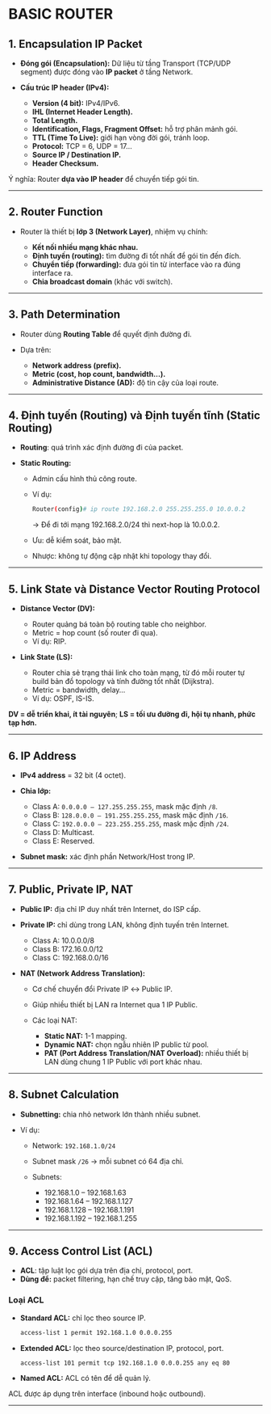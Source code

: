 # BASIC ROUTER

## 1. Encapsulation IP Packet

* **Đóng gói (Encapsulation):** Dữ liệu từ tầng Transport (TCP/UDP segment) được đóng vào **IP packet** ở tầng Network.
* **Cấu trúc IP header (IPv4):**

  * **Version (4 bit):** IPv4/IPv6.
  * **IHL (Internet Header Length).**
  * **Total Length.**
  * **Identification, Flags, Fragment Offset:** hỗ trợ phân mảnh gói.
  * **TTL (Time To Live):** giới hạn vòng đời gói, tránh loop.
  * **Protocol:** TCP = 6, UDP = 17…
  * **Source IP / Destination IP.**
  * **Header Checksum.**

Ý nghĩa: Router **dựa vào IP header** để chuyển tiếp gói tin.

---

## 2. Router Function

* Router là thiết bị **lớp 3 (Network Layer)**, nhiệm vụ chính:

  * **Kết nối nhiều mạng khác nhau.**
  * **Định tuyến (routing):** tìm đường đi tốt nhất để gói tin đến đích.
  * **Chuyển tiếp (forwarding):** đưa gói tin từ interface vào ra đúng interface ra.
  * **Chia broadcast domain** (khác với switch).

---

## 3. Path Determination

* Router dùng **Routing Table** để quyết định đường đi.
* Dựa trên:

  * **Network address (prefix).**
  * **Metric (cost, hop count, bandwidth...).**
  * **Administrative Distance (AD):** độ tin cậy của loại route.

---

## 4. Định tuyến (Routing) và Định tuyến tĩnh (Static Routing)

* **Routing**: quá trình xác định đường đi của packet.
* **Static Routing:**

  * Admin cấu hình thủ công route.
  * Ví dụ:

    ```bash
    Router(config)# ip route 192.168.2.0 255.255.255.0 10.0.0.2
    ```

    → Để đi tới mạng 192.168.2.0/24 thì next-hop là 10.0.0.2.
  * Ưu: dễ kiểm soát, bảo mật.
  * Nhược: không tự động cập nhật khi topology thay đổi.

---

## 5. Link State và Distance Vector Routing Protocol

* **Distance Vector (DV):**

  * Router quảng bá toàn bộ routing table cho neighbor.
  * Metric = hop count (số router đi qua).
  * Ví dụ: RIP.

* **Link State (LS):**

  * Router chia sẻ trạng thái link cho toàn mạng, từ đó mỗi router tự build bản đồ topology và tính đường tốt nhất (Dijkstra).
  * Metric = bandwidth, delay…
  * Ví dụ: OSPF, IS-IS.

**DV = dễ triển khai, ít tài nguyên**; **LS = tối ưu đường đi, hội tụ nhanh, phức tạp hơn.**

---

## 6. IP Address

* **IPv4 address** = 32 bit (4 octet).

* **Chia lớp:**

  * Class A: `0.0.0.0 – 127.255.255.255`, mask mặc định `/8`.
  * Class B: `128.0.0.0 – 191.255.255.255`, mask mặc định `/16`.
  * Class C: `192.0.0.0 – 223.255.255.255`, mask mặc định `/24`.
  * Class D: Multicast.
  * Class E: Reserved.

* **Subnet mask:** xác định phần Network/Host trong IP.

---

## 7. Public, Private IP, NAT

* **Public IP:** địa chỉ IP duy nhất trên Internet, do ISP cấp.

* **Private IP:** chỉ dùng trong LAN, không định tuyến trên Internet.

  * Class A: 10.0.0.0/8
  * Class B: 172.16.0.0/12
  * Class C: 192.168.0.0/16

* **NAT (Network Address Translation):**

  * Cơ chế chuyển đổi Private IP ↔ Public IP.
  * Giúp nhiều thiết bị LAN ra Internet qua 1 IP Public.
  * Các loại NAT:

    * **Static NAT:** 1-1 mapping.
    * **Dynamic NAT:** chọn ngẫu nhiên IP public từ pool.
    * **PAT (Port Address Translation/NAT Overload):** nhiều thiết bị LAN dùng chung 1 IP Public với port khác nhau.

---

## 8. Subnet Calculation

* **Subnetting:** chia nhỏ network lớn thành nhiều subnet.
* Ví dụ:

  * Network: `192.168.1.0/24`
  * Subnet mask `/26` → mỗi subnet có 64 địa chỉ.
  * Subnets:

    * 192.168.1.0 – 192.168.1.63
    * 192.168.1.64 – 192.168.1.127
    * 192.168.1.128 – 192.168.1.191
    * 192.168.1.192 – 192.168.1.255

---

## 9. Access Control List (ACL)

* **ACL**: tập luật lọc gói dựa trên địa chỉ, protocol, port.
* **Dùng để:** packet filtering, hạn chế truy cập, tăng bảo mật, QoS.

### Loại ACL

* **Standard ACL:** chỉ lọc theo source IP.

  ```bash
  access-list 1 permit 192.168.1.0 0.0.0.255
  ```
* **Extended ACL:** lọc theo source/destination IP, protocol, port.

  ```bash
  access-list 101 permit tcp 192.168.1.0 0.0.0.255 any eq 80
  ```
* **Named ACL:** ACL có tên để dễ quản lý.

ACL được áp dụng trên interface (inbound hoặc outbound).

---
